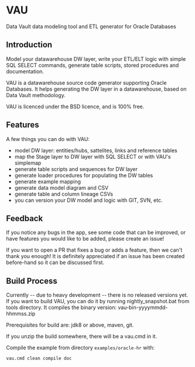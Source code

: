 # VAU

Data Vault data modeling tool and ETL generator for Oracle Databases

## Introduction

Model your datawarehouse DW layer, write your ETL/ELT logic with simple 
SQL SELECT commands, generate table scripts, stored procedures and
documentation.

VAU is a datawarehouse source code generator supporting Oracle Databases.
It helps generating the DW layer in a datawarehouse, based on Data Vault
methodology.

VAU is licenced under the BSD licence, and is 100% free.

## Features

A few things you can do with VAU:

  * model DW layer: entities/hubs, sattelites, links and reference tables
  * map the Stage layer to DW layer with SQL SELECT or with VAU's simplemap
  * generate table scripts and sequences for DW layer
  * generate loader procedures for populating the DW tables
  * generate example mapping
  * generate data model diagram and CSV
  * generate table and column lineage CSVs
  * you can version your DW model and logic with GIT, SVN, etc.

## Feedback

If you notice any bugs in the app, see some code that can be improved,
or have features you would like to be added, please create an issue!

If you want to open a PR that fixes a bug or adds a feature, then we can't thank you enough!
It is definitely appreciated if an issue has been created before-hand so it can be discussed first.

## Build Process

Currently -- due to heavy development -- there is no released versions yet.
If you want to build VAU, you can do it by running nightly_snapshot.bat from tools directory.
It compiles the binary version: vau-bin-yyyymmdd-hhmmss.zip

Prerequisites for build are: jdk8 or above, maven, git.

If you unzip the build somewhere, there will be a vau.cmd in it.

Compile the example from directory `examples/oracle-hr` with:

    vau.cmd clean compile doc
	
